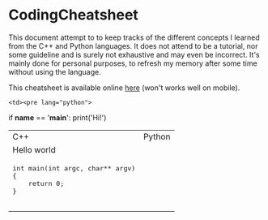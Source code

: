# CodingCheatsheet

This document attempt to to keep tracks of the different concepts I learned from the C++ and Python languages. It does not attend to be a tutorial, nor some guideline and is surely not exhaustive and may even be incorrect. It's mainly done for personal purposes, to refresh my memory after some time without using the language.

This cheatsheet is available online [here](http://e-pot.xyz/CodingCheatsheet/) (won't works well on mobile).

<table>
  <tr>
    <td>C++</td> <td>Python</td>
  </tr>

  <tr>
    <td colspan="2">Hello world</td>
  </tr>
  <tr>
    <td><pre lang="cpp">
int main(int argc, char** argv)
{
    return 0;
}
    </pre></td>

    <td><pre lang="python">
if __name__ == '__main__':
    print('Hi!')
    </pre></td>
  </tr>
</table>

